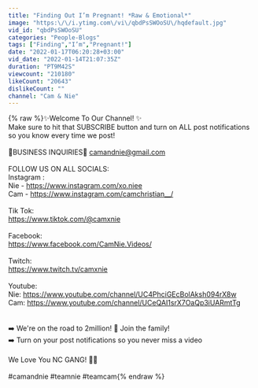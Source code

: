 ```yaml
---
title: "Finding Out I’m Pregnant! *Raw & Emotional*"
image: "https:\/\/i.ytimg.com\/vi\/qbdPsSWOoSU\/hqdefault.jpg"
vid_id: "qbdPsSWOoSU"
categories: "People-Blogs"
tags: ["Finding","I’m","Pregnant!"]
date: "2022-01-17T06:20:28+03:00"
vid_date: "2022-01-14T21:07:35Z"
duration: "PT9M42S"
viewcount: "210180"
likeCount: "20643"
dislikeCount: ""
channel: "Cam & Nie"
---
```

{% raw %}✨Welcome To Our Channel! ✨<br />Make sure to hit that SUBSCRIBE button and turn on ALL post notifications so you know every time we post! <br /><br />💌BUSINESS INQUIRIES💌 camandnie@gmail.com<br /><br />FOLLOW US ON ALL SOCIALS:<br />Instagram :<br />Nie -  <a rel="nofollow" target="blank" href="https://www.instagram.com/xo.niee">https://www.instagram.com/xo.niee</a><br />Cam - <a rel="nofollow" target="blank" href="https://www.instagram.com/camchristian__/">https://www.instagram.com/camchristian__/</a><br /><br />Tik Tok:<br /><a rel="nofollow" target="blank" href="https://www.tiktok.com/@camxnie">https://www.tiktok.com/@camxnie</a><br /><br />Facebook:<br /><a rel="nofollow" target="blank" href="https://www.facebook.com/CamNie.Videos/">https://www.facebook.com/CamNie.Videos/</a><br /><br />Twitch:<br /><a rel="nofollow" target="blank" href="https://www.twitch.tv/camxnie">https://www.twitch.tv/camxnie</a><br /><br />Youtube:<br />Nie: <a rel="nofollow" target="blank" href="https://www.youtube.com/channel/UC4PhciGEcBolAksh094rX8w">https://www.youtube.com/channel/UC4PhciGEcBolAksh094rX8w</a><br />Cam: <a rel="nofollow" target="blank" href="https://www.youtube.com/channel/UCeQAI1srX7OaQp3iUARmtTg">https://www.youtube.com/channel/UCeQAI1srX7OaQp3iUARmtTg</a><br /><br /><br />➡️ We're on the road to 2million! 🎉 Join the family!<br />➡️ Turn on your post notifications so you never miss a video <br /><br />We Love You NC GANG! 💙💯<br /><br />#camandnie #teamnie #teamcam{% endraw %}
